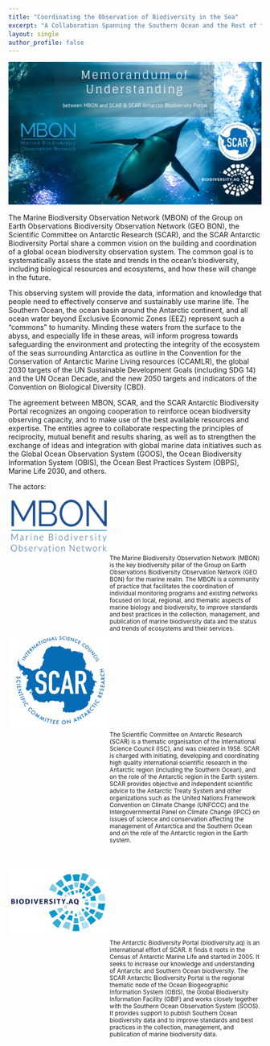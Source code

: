 ```yaml
---
title: "Coordinating the Observation of Biodiversity in the Sea"
excerpt: "A Collaboration Spanning the Southern Ocean and the Rest of the Globe"
layout: single
author_profile: false
---
```

<img src="/images/mbon_scar_mou.jpg" alt="MBON-SCAR MoU">

The Marine Biodiversity Observation Network (MBON) of the Group on Earth Observations Biodiversity Observation Network (GEO BON), the Scientific Committee on Antarctic Research (SCAR), and the SCAR Antarctic Biodiversity Portal share a common vision on the building and coordination of a global ocean biodiversity observation system. The common goal is to systematically assess the state and trends in the ocean’s biodiversity, including biological resources and ecosystems, and how these will change in the future. 

This observing system will provide the data, information and knowledge that people need to effectively conserve and sustainably use marine life. The Southern Ocean, the ocean basin around the Antarctic continent, and all ocean water beyond Exclusive Economic Zones (EEZ) represent such a “commons” to humanity. Minding these waters from the surface to the abyss, and especially life in these areas, will inform progress towards safeguarding the environment and protecting the integrity of the ecosystem of the seas surrounding Antarctica as outline in the Convention for the Conservation of Antarctic Marine Living resources (CCAMLR), the global 2030 targets of the UN Sustainable Development Goals (including SDG 14) and the UN Ocean Decade, and the new 2050 targets and indicators of the Convention on Biological Diversity (CBD).

The agreement between MBON, SCAR, and the SCAR Antarctic Biodiversity Portal recognizes an ongoing cooperation to reinforce ocean biodiversity observing capacity, and to make use of the best available resources and expertise. The entities agree to collaborate respecting the principles of reciprocity, mutual benefit and results sharing, as well as to strengthen the exchange of ideas and integration with global marine data initiatives such as the Global Ocean Observation System (GOOS), the Ocean Biodiversity Information System (OBIS), the Ocean Best Practices System (OBPS), Marine Life 2030, and others.

The actors:

<div style="width:40%; float:left; padding-right:2%;">
<img src="/images/mbon_logo_350.png">
</div>
<div style="width:60%; float:right; text-align:left; padding-left:2%; font-size: smaller;">
The Marine Biodiversity Observation Network (MBON) is the key biodiversity pillar of the Group on Earth Observations Biodiversity Observation Network (GEO BON) for the marine realm. The MBON is a community of practice that facilitates the coordination of individual monitoring programs and existing networks focused on local, regional, and thematic aspects of marine biology and biodiversity, to improve standards and best practices in the collection, management, and publication of marine biodiversity data and the status and trends of ecosystems and their services.

</div>

<div style="clear: both;"></div>

<div style="width:40%; float:left; padding-right:2%;">
<img src="/images/scar_logo_350.png">
</div>
<div style="width:60%; float:right; text-align:left; padding-left:2%; font-size: smaller;">
The Scientific Committee on Antarctic Research (SCAR) is a thematic organisation of the International Science Council (ISC), and was created in 1958. SCAR is charged with initiating, developing and coordinating high quality international scientific research in the Antarctic region (including the Southern Ocean), and on the role of the Antarctic region in the Earth system. SCAR provides objective and independent scientific advice to the Antarctic Treaty System  and other organizations such as the United Nations Framework Convention on Climate Change (UNFCCC) and the Intergovernmental Panel on Climate Change
(IPCC) on issues of science and conservation affecting the management of Antarctica and the Southern Ocean and on the role of the Antarctic region in the Earth system.


</div>

<div style="clear: both;"></div>

<p>&nbsp;</p>

<div style="width:40%; float:left; padding-right:2%;">
<img src="/images/abp_logo_350.png">
</div>
<div style="width:60%; float:right; text-align:left; padding-left:2%; font-size: smaller;">
The Antarctic Biodiversity Portal (biodiversity.aq) is an international effort of SCAR. It finds it roots in the Census of Antarctic Marine Life and started in 2005. It seeks to increase our knowledge and understanding of Antarctic and Southern Ocean biodiversity. The SCAR Antarctic Biodiversity Portal is the regional thematic node of the Ocean Biogeographic Information System (OBIS), the Global Biodiversity Information Facility (GBIF) and works closely together with the Southern Ocean Observation System (SOOS). It provides support to publish Southern Ocean biodiversity data and to improve standards and best practices in the collection, management, and publication of marine biodiversity data.

</div>

<div style="clear: both;"></div>
